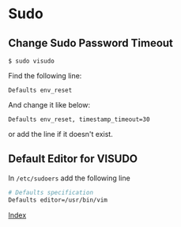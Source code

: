 # Sudo

## Change Sudo Password Timeout

`$ sudo visudo`

Find the following line:

`Defaults env_reset`

And change it like below:

`Defaults env_reset, timestamp_timeout=30`

or add the line if it doesn't exist.

## Default Editor for VISUDO

In `/etc/sudoers` add the following line

```sh
# Defaults specification
Defaults editor=/usr/bin/vim
```

[Index](index.md)


